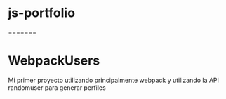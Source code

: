 # js-portfolio
=======
# WebpackUsers
Mi primer proyecto utilizando principalmente webpack y utilizando la API randomuser para generar perfiles
